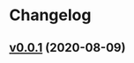 # Changelog

## [v0.0.1](https://github.com/dekokun/json2env/compare/f2fd8a2b9630...v0.0.1) (2020-08-09)

